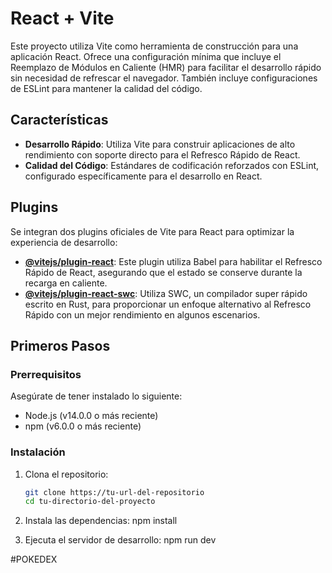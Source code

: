 # React + Vite

Este proyecto utiliza Vite como herramienta de construcción para una aplicación React. Ofrece una configuración mínima que incluye el Reemplazo de Módulos en Caliente (HMR) para facilitar el desarrollo rápido sin necesidad de refrescar el navegador. También incluye configuraciones de ESLint para mantener la calidad del código.

## Características

- **Desarrollo Rápido**: Utiliza Vite para construir aplicaciones de alto rendimiento con soporte directo para el Refresco Rápido de React.
- **Calidad del Código**: Estándares de codificación reforzados con ESLint, configurado específicamente para el desarrollo en React.

## Plugins

Se integran dos plugins oficiales de Vite para React para optimizar la experiencia de desarrollo:

- **[@vitejs/plugin-react](https://github.com/vitejs/vite-plugin-react/blob/main/packages/plugin-react/README.md)**: Este plugin utiliza Babel para habilitar el Refresco Rápido de React, asegurando que el estado se conserve durante la recarga en caliente.
- **[@vitejs/plugin-react-swc](https://github.com/vitejs/vite-plugin-react-swc)**: Utiliza SWC, un compilador super rápido escrito en Rust, para proporcionar un enfoque alternativo al Refresco Rápido con un mejor rendimiento en algunos escenarios.

## Primeros Pasos

### Prerrequisitos

Asegúrate de tener instalado lo siguiente:
- Node.js (v14.0.0 o más reciente)
- npm (v6.0.0 o más reciente)

### Instalación

1. Clona el repositorio:
   ```bash
   git clone https://tu-url-del-repositorio
   cd tu-directorio-del-proyecto

2. Instala las dependencias:
   npm install
   
3. Ejecuta el servidor de desarrollo:
   npm run dev

#POKEDEX
